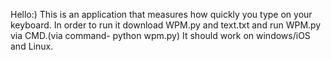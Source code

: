 Hello:)
This is an application that measures how quickly you type on your keyboard.
In order to run it download WPM.py and text.txt and run WPM.py via CMD.(via command- python wpm.py)
It should work on windows/iOS and Linux.
